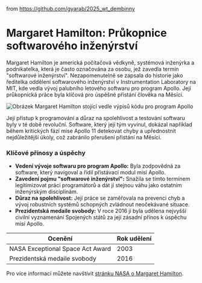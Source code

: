 from <https://github.com/gyarab/2025_wt_dembinny>

# **Margaret Hamilton: Průkopnice softwarového inženýrství**

Margaret Hamilton je americká počítačová vědkyně, systémová inženýrka a podnikatelka, která je často označována za osobu, jež zavedla termín "softwarové inženýrství". Nezapomenutelně se zapsala do historie jako ředitelka oddělení softwarového inženýrství v Instrumentation Laboratory na MIT, kde vedla vývoj palubního letového softwaru pro program Apollo. Její průkopnická práce byla klíčová pro úspěšné přistání člověka na Měsíci.

![Obrázek Margaret Hamilton stojící vedle výpisů kódu pro program Apollo](https://assets-us-01.kc-usercontent.com/9dd25524-761a-000d-d79f-86a5086d4774/bd34d637-4cdc-4f6c-8a86-7e2fcf267680/hamilton1.jpg)

Její přístup k programování a důraz na spolehlivost a testování softwaru byly v té době revoluční. Software, který její tým vyvinul, dokázal například během kritických fází mise Apollo 11 detekovat chyby a upřednostnit nejdůležitější úkoly, což zabránilo přerušení přistání na Měsíci.

### **Klíčové přínosy a úspěchy**

* **Vedení vývoje softwaru pro program Apollo:** Byla zodpovědná za software, který navigoval a řídil přistávací modul misí Apollo.  
* **Zavedení pojmu "softwarové inženýrství":** Snažila se tímto termínem legitimizovat práci programátorů a dát jí stejnou váhu jako ostatním inženýrským disciplínám.  
* **Důraz na spolehlivost:** Její práce se zaměřovala na prevenci chyb a vývoj robustních systémů schopných zvládnout neočekávané situace.  
* **Prezidentská medaile svobody:** V roce 2016 jí byla udělena nejvyšší civilní vyznamenání Spojených států za její zásadní přínos k úspěchu misí Apollo.

| Ocenění | Rok udělení |  
| --- | --- |  
| NASA Exceptional Space Act Award | 2003 |  
| Prezidentská medaile svobody | 2016 |  

Pro více informací můžete navštívit [stránku NASA o Margaret Hamilton](https://www.google.com/search?q=https://www.nasa.gov/history/margaret-hamilton-the-nasa-software-pioneer-who-landed-astronauts-on-the-moon/).
